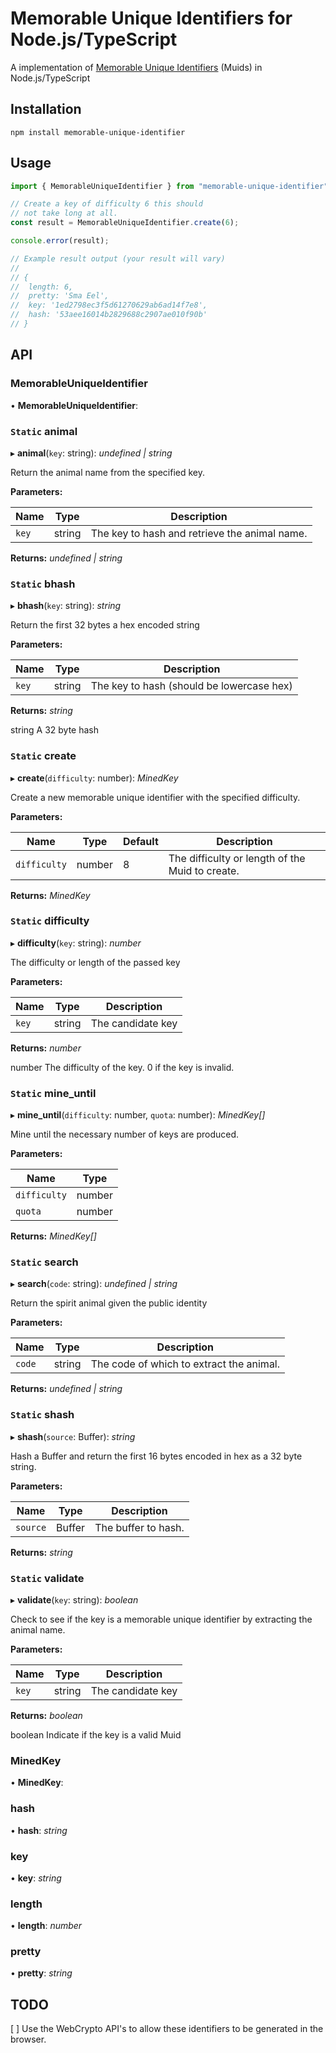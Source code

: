 # Memorable Unique Identifiers for Node.js/TypeScript

A implementation of [Memorable Unique Identifiers](https://github.com/microprediction/muid) (Muids) in Node.js/TypeScript

## Installation

```
npm install memorable-unique-identifier
```

## Usage

```js
import { MemorableUniqueIdentifier } from "memorable-unique-identifier";

// Create a key of difficulty 6 this should
// not take long at all.
const result = MemorableUniqueIdentifier.create(6);

console.error(result);

// Example result output (your result will vary)
//
// {
//  length: 6,
//  pretty: 'Sma Eel',
//  key: '1ed2798ec3f5d61270629ab6ad14f7e8',
//  hash: '53aee16014b2829688c2907ae010f90b'
// }
```

## API

### MemorableUniqueIdentifier

• **MemorableUniqueIdentifier**:

### `Static` animal

▸ **animal**(`key`: string): _undefined | string_

Return the animal name from the specified key.

**Parameters:**

| Name  | Type   | Description                                   |
| ----- | ------ | --------------------------------------------- |
| `key` | string | The key to hash and retrieve the animal name. |

**Returns:** _undefined | string_

### `Static` bhash

▸ **bhash**(`key`: string): _string_

Return the first 32 bytes a hex encoded string

**Parameters:**

| Name  | Type   | Description                               |
| ----- | ------ | ----------------------------------------- |
| `key` | string | The key to hash (should be lowercase hex) |

**Returns:** _string_

string A 32 byte hash

### `Static` create

▸ **create**(`difficulty`: number): _MinedKey_

Create a new memorable unique identifier with the specified
difficulty.

**Parameters:**

| Name         | Type   | Default | Description                                     |
| ------------ | ------ | ------- | ----------------------------------------------- |
| `difficulty` | number | 8       | The difficulty or length of the Muid to create. |

**Returns:** _MinedKey_

### `Static` difficulty

▸ **difficulty**(`key`: string): _number_

The difficulty or length of the passed key

**Parameters:**

| Name  | Type   | Description       |
| ----- | ------ | ----------------- |
| `key` | string | The candidate key |

**Returns:** _number_

number The difficulty of the key. 0 if the key is invalid.

### `Static` mine_until

▸ **mine_until**(`difficulty`: number, `quota`: number): _MinedKey[]_

Mine until the necessary number of keys are produced.

**Parameters:**

| Name         | Type   |
| ------------ | ------ |
| `difficulty` | number |
| `quota`      | number |

**Returns:** _MinedKey[]_

### `Static` search

▸ **search**(`code`: string): _undefined | string_

Return the spirit animal given the public identity

**Parameters:**

| Name   | Type   | Description                              |
| ------ | ------ | ---------------------------------------- |
| `code` | string | The code of which to extract the animal. |

**Returns:** _undefined | string_

### `Static` shash

▸ **shash**(`source`: Buffer): _string_

Hash a Buffer and return the first 16 bytes encoded
in hex as a 32 byte string.

**Parameters:**

| Name     | Type   | Description         |
| -------- | ------ | ------------------- |
| `source` | Buffer | The buffer to hash. |

**Returns:** _string_

### `Static` validate

▸ **validate**(`key`: string): _boolean_

Check to see if the key is a memorable unique identifier
by extracting the animal name.

**Parameters:**

| Name  | Type   | Description       |
| ----- | ------ | ----------------- |
| `key` | string | The candidate key |

**Returns:** _boolean_

boolean Indicate if the key is a valid Muid

### MinedKey

• **MinedKey**:

### hash

• **hash**: _string_

### key

• **key**: _string_

### length

• **length**: _number_

### pretty

• **pretty**: _string_

## TODO

[ ] Use the WebCrypto API's to allow these identifiers to be
generated in the browser.
